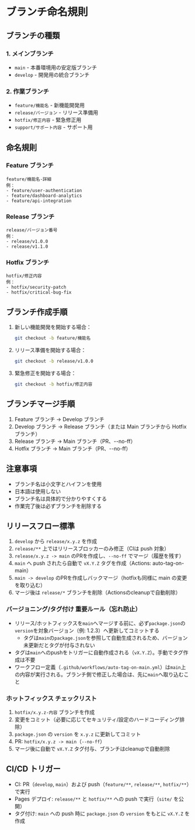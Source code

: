 # ブランチ命名規則

## ブランチの種類

### 1. メインブランチ

- `main` - 本番環境用の安定版ブランチ
- `develop` - 開発用の統合ブランチ

### 2. 作業ブランチ

- `feature/機能名` - 新機能開発用
- `release/バージョン` - リリース準備用
- `hotfix/修正内容` - 緊急修正用
- `support/サポート内容` - サポート用

## 命名規則

### Feature ブランチ

```
feature/機能名-詳細
例：
- feature/user-authentication
- feature/dashboard-analytics
- feature/api-integration
```

### Release ブランチ

```
release/バージョン番号
例：
- release/v1.0.0
- release/v1.1.0
```

### Hotfix ブランチ

```
hotfix/修正内容
例：
- hotfix/security-patch
- hotfix/critical-bug-fix
```

## ブランチ作成手順

1. 新しい機能開発を開始する場合：

   ```bash
   git checkout -b feature/機能名
   ```

2. リリース準備を開始する場合：

   ```bash
   git checkout -b release/v1.0.0
   ```

3. 緊急修正を開始する場合：
   ```bash
   git checkout -b hotfix/修正内容
   ```

## ブランチマージ手順

1. Feature ブランチ → Develop ブランチ
2. Develop ブランチ → Release ブランチ（または Main ブランチから Hotfix ブランチ）
3. Release ブランチ → Main ブランチ（PR、--no-ff）
4. Hotfix ブランチ → Main ブランチ（PR、--no-ff）

## 注意事項

- ブランチ名は小文字とハイフンを使用
- 日本語は使用しない
- ブランチ名は具体的で分かりやすくする
- 作業完了後は必ずブランチを削除する

## リリースフロー標準

1. `develop` から `release/x.y.z` を作成
2. `release/**` 上ではリリースブロッカーのみ修正（CIは push 対象）
3. `release/x.y.z -> main` のPRを作成し、`--no-ff` でマージ（履歴を残す）
4. `main` へ push されたら自動で `vX.Y.Z` タグを作成（Actions: auto-tag-on-main）
5. `main -> develop` のPRを作成しバックマージ（hotfixも同様に main の変更を取り込む）
6. マージ後は `release/*` ブランチを削除（Actionsのcleanupで自動削除）

### バージョニング/タグ付け 重要ルール（忘れ防止）

- リリース/ホットフィックスを`main`へマージする前に、必ず`package.json`の`version`を対象バージョン（例: 1.2.3）へ更新してコミットする
  - タグは`main`の`package.json`を参照して自動生成されるため、バージョン未更新だとタグが付与されない
- タグは`main`へのpushをトリガーに自動作成される（`vX.Y.Z`）。手動でタグ作成は不要
- ワークフロー定義（`.github/workflows/auto-tag-on-main.yml`）は`main`上の内容が実行される。ブランチ側で修正した場合は、先に`main`へ取り込むこと

### ホットフィックス チェックリスト

1. `hotfix/x.y.z-内容` ブランチを作成
2. 変更をコミット（必要に応じてセキュリティ/設定のハードコーディング排除）
3. `package.json` の `version` を `x.y.z` に更新してコミット
4. PR: `hotfix/x.y.z -> main`（`--no-ff`）
5. マージ後に自動で `vX.Y.Z` タグ付与、ブランチはcleanupで自動削除

## CI/CD トリガー

- CI: PR（`develop`, `main`）および push（`feature/**`, `release/**`, `hotfix/**`）で実行
- Pages デプロイ: `release/**` と `hotfix/**` への push で実行（`site/` を公開）
- タグ付け: `main` への push 時に `package.json` の `version` をもとに `vX.Y.Z` を作成
